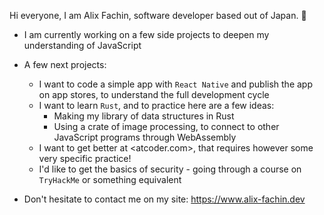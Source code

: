 Hi everyone, I am Alix Fachin, software developer based out of Japan. :japan:

- I am currently working on a few side projects to deepen my understanding of JavaScript

- A few next projects:
  - I want to code a simple app with `React Native` and publish the app on app stores, to understand the full development cycle
  - I want to learn `Rust`, and to practice here are a few ideas:
      - Making my library of data structures in Rust
      - Using a crate of image processing, to connect to other JavaScript programs through WebAssembly
  - I want to get better at <atcoder.com>, that requires however some very specific practice!
  - I'd like to get the basics of security - going through a course on `TryHackMe` or something equivalent

- Don't hesitate to contact me on my site: <https://www.alix-fachin.dev>

<!--
**AlixFachin/AlixFachin** is a ✨ _special_ ✨ repository because its `README.md` (this file) appears on your GitHub profile.

Here are some ideas to get you started:

- 🔭 I’m currently working on ...
- 🌱 I’m currently learning ...
- 👯 I’m looking to collaborate on ...
- 🤔 I’m looking for help with ...
- 💬 Ask me about ...
- 📫 How to reach me: ...
- 😄 Pronouns: ...
- ⚡ Fun fact: ...
-->
